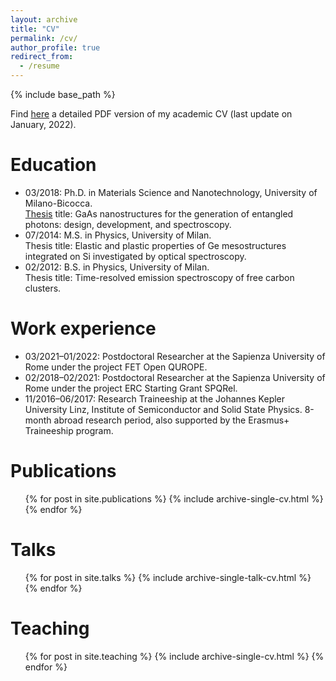 ```yaml
---
layout: archive
title: "CV"
permalink: /cv/
author_profile: true
redirect_from:
  - /resume
---
```


{% include base_path %}

Find [here](https://francescobassobasset.github.io/files/CV_eng_FBB_20211231.pdf) a detailed PDF version of my academic CV (last update on January, 2022).

Education
======
* 03/2018: Ph.D. in Materials Science and Nanotechnology, University of Milano-Bicocca.<br>
[Thesis](https://francescobassobasset.github.io/files/PhD_thesis_FBB.pdf) title: GaAs nanostructures for the generation of entangled photons: design,
development, and spectroscopy.
* 07/2014: M.S. in Physics, University of Milan.<br>
Thesis title: Elastic and plastic properties of Ge mesostructures integrated on Si investigated
by optical spectroscopy.
* 02/2012: B.S. in Physics, University of Milan.<br>
Thesis title: Time-resolved emission spectroscopy of free carbon clusters.


Work experience
======
* 03/2021–01/2022: Postdoctoral Researcher at the Sapienza University of Rome under the project FET Open QUROPE.
* 02/2018–02/2021: Postdoctoral Researcher at the Sapienza University of Rome under the project ERC Starting Grant SPQRel.  
* 11/2016–06/2017: Research Traineeship at the Johannes Kepler University Linz, Institute of Semiconductor and Solid State Physics.
8-month abroad research period, also supported by the Erasmus+ Traineeship program.
  
Publications
======
  <ul>{% for post in site.publications %}
    {% include archive-single-cv.html %}
  {% endfor %}</ul>
  
Talks
======
  <ul>{% for post in site.talks %}
    {% include archive-single-talk-cv.html %}
  {% endfor %}</ul>
  
Teaching
======
  <ul>{% for post in site.teaching %}
    {% include archive-single-cv.html %}
  {% endfor %}</ul>
 
